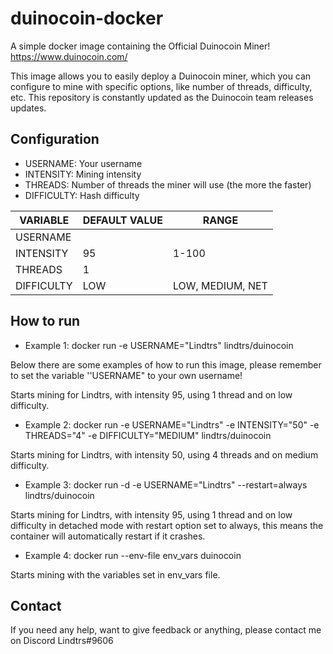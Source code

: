 # duinocoin-docker
A simple docker image containing the Official Duinocoin Miner! https://www.duinocoin.com/

This image allows you to easily deploy a Duinocoin miner, which you can configure to mine with specific options, like number of threads, difficulty, etc. This repository is constantly updated as the Duinocoin team releases updates.

## Configuration

- USERNAME: Your username
- INTENSITY: Mining intensity
- THREADS: Number of threads the miner will use (the more the faster)
- DIFFICULTY: Hash difficulty

|   VARIABLE    | DEFAULT VALUE |       RANGE      |
| ------------- | ------------- | ---------------- |
|   USERNAME    |               |                  |
|   INTENSITY   |      95       |       1-100      |
|    THREADS    |       1       |                  |
|   DIFFICULTY  |      LOW      | LOW, MEDIUM, NET |

## How to run

- Example 1: docker run -e USERNAME="Lindtrs" lindtrs/duinocoin

Below there are some examples of how to run this image, please remember to set the variable ''USERNAME" to your own username!

Starts mining for Lindtrs, with intensity 95, using 1 thread and on low difficulty.

- Example 2: docker run -e USERNAME="Lindtrs" -e INTENSITY="50" -e THREADS="4" -e DIFFICULTY="MEDIUM" lindtrs/duinocoin

Starts mining for Lindtrs, with intensity 50, using 4 threads and on medium difficulty.

- Example 3: docker run -d -e USERNAME="Lindtrs" --restart=always lindtrs/duinocoin

Starts mining for Lindtrs, with intensity 95, using 1 thread and on low difficulty in detached mode with restart option set to always, this means the container will automatically restart if it crashes.

- Example 4: docker run --env-file env_vars duinocoin

Starts mining with the variables set in env_vars file.

## Contact

If you need any help, want to give feedback or anything, please contact me on Discord Lindtrs#9606



